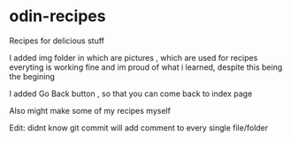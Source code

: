 # odin-recipes
Recipes for delicious stuff

I added img folder in which are pictures , which are used for recipes
everyting is working fine and im proud of what i learned, despite this being the begining 

I added Go Back button , so that you can come back to index page

Also might make some of my recipes myself

Edit: didnt know git commit will add comment to every single file/folder 